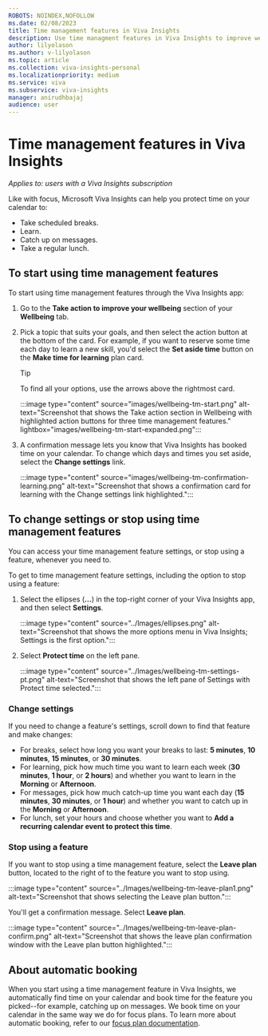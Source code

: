 ```yaml
---
ROBOTS: NOINDEX,NOFOLLOW
ms.date: 02/08/2023
title: Time management features in Viva Insights
description: Use time managment features in Viva Insights to improve wellbeing
author: lilyolason
ms.author: v-lilyolason
ms.topic: article
ms.collection: viva-insights-personal
ms.localizationpriority: medium 
ms.service: viva
ms.subservice: viva-insights
manager: anirudhbajaj
audience: user
---
```


# Time management features in Viva Insights

*Applies to: users with a Viva Insights subscription*

Like with focus, Microsoft Viva Insights can help you protect time on your calendar to:

* Take scheduled breaks.
* Learn.
* Catch up on messages.
* Take a regular lunch.

## To start using time management features

To start using time management features through the Viva Insights app:

1. Go to the **Take action to improve your wellbeing** section of your **Wellbeing** tab. 
1. Pick a topic that suits your goals, and then select the action button at the bottom of the card. For example, if you want to reserve some time each day to learn a new skill, you'd select the **Set aside time** button on the **Make time for learning** plan card.
    >[!Tip]
    > To find all your options, use the arrows above the rightmost card.

    :::image type="content" source="images/wellbeing-tm-start.png" alt-text="Screenshot that shows the Take action section in Wellbeing with highlighted action buttons for three time management features." lightbox="images/wellbeing-tm-start-expanded.png":::

1. A confirmation message lets you know that Viva Insights has booked time on your calendar. To change which days and times you set aside, select the **Change settings** link.

    :::image type="content" source="images/wellbeing-tm-confirmation-learning.png" alt-text="Screenshot that shows a confirmation card for learning with the Change settings link highlighted.":::

## To change settings or stop using time management features

You can access your time management feature settings, or stop using a feature, whenever you need to.

To get to time management feature settings, including the option to stop using a feature:

1. Select the ellipses (**...**) in the top-right corner of your Viva Insights app, and then select **Settings**.
 
    :::image type="content" source="../Images/ellipses.png" alt-text="Screenshot that shows the more options menu in Viva Insights; Settings is the first option.":::

1. Select **Protect time** on the left pane. 

    :::image type="content" source="../Images/wellbeing-tm-settings-pt.png" alt-text="Screenshot that shows the left pane of Settings with Protect time selected.":::

### Change settings

If you need to change a feature's settings, scroll down to find that feature and make changes:

* For breaks, select how long you want your breaks to last: **5 minutes**, **10 minutes**, **15 minutes**, or **30 minutes**.
* For learning, pick how much time you want to learn each week (**30 minutes**, **1 hour**, or **2 hours**) and whether you want to learn in the **Morning** or **Afternoon**.
* For messages, pick how much catch-up time you want each day (**15 minutes**, **30 minutes**, or **1 hour**) and whether you want to catch up in the **Morning** or **Afternoon**.
* For lunch, set your hours and choose whether you want to **Add a recurring calendar event to protect this time**.

### Stop using a feature

If you want to stop using a time management feature, select the **Leave plan** button, located to the right of to the feature you want to stop using.

:::image type="content" source="../Images/wellbeing-tm-leave-plan1.png" alt-text="Screenshot that shows selecting the Leave plan button.":::

You'll get a confirmation message. Select **Leave plan**.

:::image type="content" source="../Images/wellbeing-tm-leave-plan-confirm.png" alt-text="Screenshot that shows the leave plan confirmation window with the Leave plan button highlighted.":::

## About automatic booking

When you start using a time management feature in Viva Insights, we automatically find time on your calendar and book time for the feature you picked--for example, catching up on messages. We book time on your calendar in the same way we do for focus plans. To learn more about automatic booking, refer to our [focus plan documentation](focus-plan.md#concepts).
